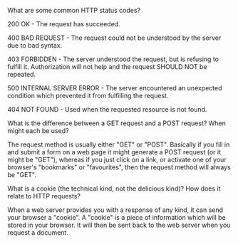 What are some common HTTP status codes?

  200 OK - The request has succeeded.

  400 BAD REQUEST - The request could not be understood by the server due to bad syntax.

  403 FORBIDDEN - The server understood the request, but is refusing to fulfill it. Authorization will not help and the request SHOULD NOT be repeated.

  500 INTERNAL SERVER ERROR - The server encountered an unexpected condition which prevented it from fulfilling the request.

  404 NOT FOUND - Used when the requested resource is not found.


What is the difference between a GET request and a POST request? When might each be used?

  The request method is usually either "GET" or "POST".  Basically if you fill in and submit a form on a web page it might generate a POST request (or it might be "GET"), whereas if you just click on a link, or activate one of your browser's "bookmarks" or "favourites", then the request method will always be "GET".

What is a cookie (the technical kind, not the delicious kind)? How does it relate to HTTP requests?

When a web server provides you with a response of any kind, it can send your browser a "cookie".  A "cookie" is a piece of information which will be stored in your browser. It will then be sent back to the web server when you request a document.
